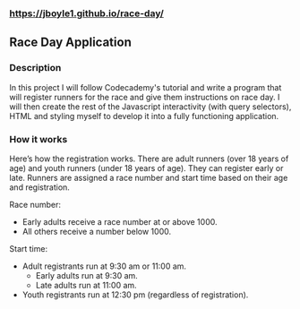 ### https://jboyle1.github.io/race-day/
 
## Race Day Application 

### Description

In this project I will follow Codecademy's tutorial and write a program that will register runners for the race and give them instructions on race day. I will then create the rest of the Javascript interactivity (with query selectors), HTML and styling myself to develop it into a fully functioning application.


### How it works 

Here’s how the registration works. There are adult runners (over 18 years of age) and youth runners (under 18 years of age). They can register early or late. Runners are assigned a race number and start time based on their age and registration.

Race number:

* Early adults receive a race number at or above 1000.
* All others receive a number below 1000.

Start time:

* Adult registrants run at 9:30 am or 11:00 am.
  * Early adults run at 9:30 am.
  * Late adults run at 11:00 am.
* Youth registrants run at 12:30 pm (regardless of registration).